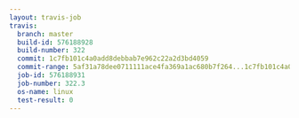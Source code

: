 ```yaml
---
layout: travis-job
travis:
  branch: master
  build-id: 576188928
  build-number: 322
  commit: 1c7fb101c4a0add8debbab7e962c22a2d3bd4059
  commit-range: 5af31a78dee0711111ace4fa369a1ac680b7f264...1c7fb101c4a0add8debbab7e962c22a2d3bd4059
  job-id: 576188931
  job-number: 322.3
  os-name: linux
  test-result: 0
---
```

